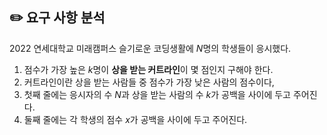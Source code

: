 ## ✏️ 요구 사항 분석

2022 연세대학교 미래캠퍼스 슬기로운 코딩생활에 $N$명의 학생들이 응시했다.

1. 점수가 가장 높은 $k$명이 **상을 받는 커트라인**이 몇 점인지 구해야 한다.
2. 커트라인이란 상을 받는 사람들 중 점수가 가장 낮은 사람의 점수이다,
3. 첫째 줄에는 응시자의 수 $N$과 상을 받는 사람의 수 $k$가 공백을 사이에 두고 주어진다.
4. 둘째 줄에는 각 학생의 점수 $x$가 공백을 사이에 두고 주어진다.
